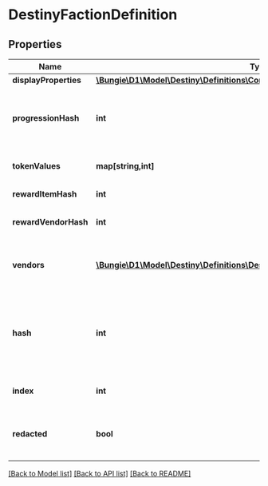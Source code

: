 # DestinyFactionDefinition

## Properties
Name | Type | Description | Notes
------------ | ------------- | ------------- | -------------
**displayProperties** | [**\Bungie\D1\Model\Destiny\Definitions\Common\DestinyDisplayPropertiesDefinition**](DestinyDisplayPropertiesDefinition.md) |  | [optional] 
**progressionHash** | **int** | The hash identifier for the DestinyProgressionDefinition that indicates the character&#39;s relationship with this faction in terms of experience and levels. | [optional] 
**tokenValues** | **map[string,int]** | The faction token item hashes, and their respective progression values. | [optional] 
**rewardItemHash** | **int** | The faction reward item hash, usually an engram. | [optional] 
**rewardVendorHash** | **int** | The faction reward vendor hash, used for faction engram previews. | [optional] 
**vendors** | [**\Bungie\D1\Model\Destiny\Definitions\DestinyFactionVendorDefinition[]**](DestinyFactionVendorDefinition.md) | List of vendors that are associated with this faction. The last vendor that passes the unlock flag checks is the one that should be shown. | [optional] 
**hash** | **int** | The unique identifier for this entity. Guaranteed to be unique for the type of entity, but not globally.  When entities refer to each other in Destiny content, it is this hash that they are referring to. | [optional] 
**index** | **int** | The index of the entity as it was found in the investment tables. | [optional] 
**redacted** | **bool** | If this is true, then there is an entity with this identifier/type combination, but BNet is not yet allowed to show it. Sorry! | [optional] 

[[Back to Model list]](../README.md#documentation-for-models) [[Back to API list]](../README.md#documentation-for-api-endpoints) [[Back to README]](../README.md)


